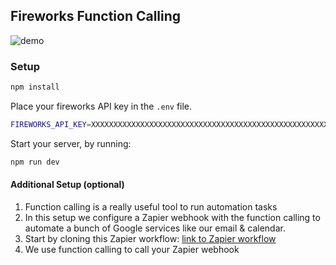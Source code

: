 ## Fireworks Function Calling

![demo](https://github.com/naklecha/function-calling-example/blob/main/public/demo.png?raw=true)

### Setup
```bash
npm install
```

Place your fireworks API key in the `.env` file.
```bash
FIREWORKS_API_KEY=XXXXXXXXXXXXXXXXXXXXXXXXXXXXXXXXXXXXXXXXXXXXXXXXXXXXX
```

Start your server, by running:
```bash
npm run dev
```


#### Additional Setup (optional)

1. Function calling is a really useful tool to run automation tasks
2. In this setup we configure a Zapier webhook with the function calling to automate a bunch of Google services like our email & calendar.
3. Start by cloning this Zapier workflow: [link to Zapier workflow](https://github.com/naklecha/function-calling-example/blob/main/public/zapier.png)
4. We use function calling to call your Zapier webhook
